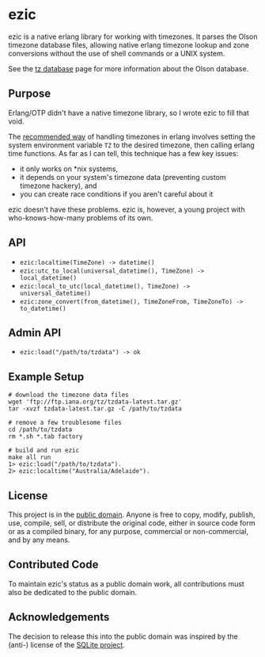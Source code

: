 ezic
====

ezic is a native erlang library for working with timezones. It parses the Olson timezone database files, allowing native erlang timezone lookup and zone conversions without the use of shell commands or a UNIX system. 

See the [tz database](http://www.twinsun.com/tz/tz-link.htm) page for more information about the Olson database.



Purpose
-------

Erlang/OTP didn't have a native timezone library, so I wrote ezic to fill that void.

The [recommended way](http://www.erlang.org/pipermail/erlang-questions/2006-December/024291.html) of handling timezones in erlang involves setting the system environment variable `TZ` to the desired timezone, then calling erlang time functions. As far as I can tell, this technique has a few key issues:

 * it only works on *nix systems,
 * it depends on your system's timezone data (preventing custom timezone hackery), and
 * you can create race conditions if you aren't careful about it

ezic doesn't have these problems. ezic is, however, a young project with who-knows-how-many problems of its own.



API
---

 * `ezic:localtime(TimeZone) -> datetime()`
 * `ezic:utc_to_local(universal_datetime(), TimeZone) -> local_datetime()`
 * `ezic:local_to_utc(local_datetime(), TimeZone) -> universal_datetime()`
 * `ezic:zone_convert(from_datetime(), TimeZoneFrom, TimeZoneTo) -> to_datetime()`



Admin API
-------

 * `ezic:load("/path/to/tzdata") -> ok`



Example Setup
-----
  
    # download the timezone data files
    wget 'ftp://ftp.iana.org/tz/tzdata-latest.tar.gz'
    tar -xvzf tzdata-latest.tar.gz -C /path/to/tzdata

    # remove a few troublesome files
    cd /path/to/tzdata
    rm *.sh *.tab factory
  
    # build and run ezic
    make all run
    1> ezic:load("/path/to/tzdata").
    2> ezic:localtime("Australia/Adelaide").



License
-------

This project is in the [public domain](http://en.wikipedia.org/wiki/Public_Domain). Anyone is free to copy, modify, publish, use, compile, sell, or distribute the original code, either in source code form or as a compiled binary, for any purpose, commercial or non-commercial, and by any means.



Contributed Code
----------------

To maintain ezic's status as a public domain work, all contributions must also be dedicated to the public domain. 



Acknowledgements
----------------

The decision to release this into the public domain was inspired by the (anti-) license of the [SQLite project](http://www.sqlite.org/copyright.html).


